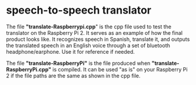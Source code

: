 # speech-to-speech translator

The file **"translate-Raspberrypi.cpp**" is the cpp file used to test the translator on the Raspberry Pi 2. It serves as an example of how the final product looks like. It recognizes speech in Spanish, translate it, and outputs the translated speech in an English voice through a set of bluetooth headphone/earphone. Use it for reference if needed.


The file **"translate-RaspberryPi"** is the file produced when **"translate-RaspberryPi.cpp"** is compiled. It can be used "as is" on your Raspberry Pi 2 if the file paths are the same as shown in the cpp file.
